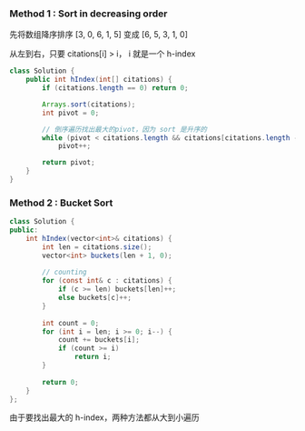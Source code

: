 ### Method 1 : Sort in decreasing order

先将数组降序排序
[3, 0, 6, 1, 5]
变成
[6, 5, 3, 1, 0]

从左到右，只要 citations[i] > i， i 就是一个 h-index

```java
class Solution {
    public int hIndex(int[] citations) {
        if (citations.length == 0) return 0;

        Arrays.sort(citations);
        int pivot = 0;

        // 倒序遍历找出最大的pivot，因为 sort 是升序的
        while (pivot < citations.length && citations[citations.length - 1 - pivot] > pivot)
            pivot++;

        return pivot;
    }
}
```

### Method 2 : Bucket Sort
```java
class Solution {
public:
    int hIndex(vector<int>& citations) {
        int len = citations.size();
        vector<int> buckets(len + 1, 0);
        
        // counting
        for (const int& c : citations) {
            if (c >= len) buckets[len]++;
            else buckets[c]++;
        }
        
        int count = 0;
        for (int i = len; i >= 0; i--) {
            count += buckets[i];
            if (count >= i)
                return i;
        }
        
        return 0;
    }
};
```

由于要找出最大的 h-index，两种方法都从大到小遍历